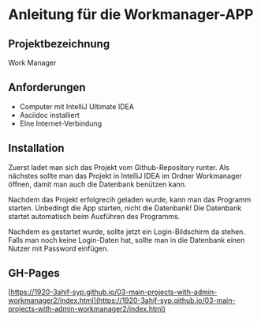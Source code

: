 # Anleitung für die Workmanager-APP
## Projektbezeichnung
Work Manager

## Anforderungen

* Computer mit IntelliJ Ultimate IDEA
* Asciidoc installiert
* EIne Internet-Verbindung

## Installation

Zuerst ladet man sich das Projekt vom Github-Repository runter.
Als nächstes sollte man das Projekt in IntelliJ IDEA im Ordner Workmanager öffnen, damit
man auch die Datenbank benützen kann.

Nachdem das Projekt erfolgrecih geladen wurde, kann man das Programm starten. 
Unbedingt die App starten, nicht die Datenbank! 
Die Datenbank startet automatisch beim Ausführen des Programms.

Nachdem es gestartet wurde, sollte jetzt ein Login-Bildschirm da stehen.
Falls man noch keine Login-Daten hat, sollte man in die Datenbank einen Nutzer mit Password einfügen.

## GH-Pages
[https://1920-3ahif-syp.github.io/03-main-projects-with-admin-workmanager2/index.html](https://1920-3ahif-syp.github.io/03-main-projects-with-admin-workmanager2/index.html)
